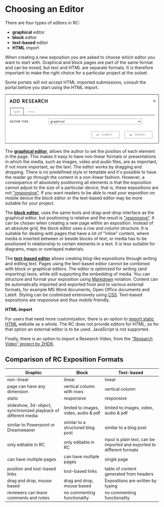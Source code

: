 <a id="comparison">&nbsp;</a>

# Choosing an Editor 

  
There are four types of editors in RC: 

- **graphical** editor
- **block** editor
- **text-based** editor 
- **HTML** import

When creating a new exposition you are asked to choose which editor you want to start with. Graphical and block pages are part of the same format and can be mixed,
but text and HTML are separate formats. It is therefore important to
make the right choice for a particular project at the outset.

Some portals will not accept HTML imported submissions, consult the portal before you start using the HTML import.
 
![choosing a format in the Create Exposition dialog](images/format-picker.png " format picker")

The [**graphical editor**](#workspace-editor), allows the author to
set the position of each element in the page. This makes it easy to
have non-linear formats or presentations in which the media, such as
images, video and audio files, are as important, if not more
important, as the text. The editor works by dragging and
dropping. There is no predefined style or template and it's possible to
have the reader go through the content in a non-linear
fashion. However, a consequence of absolutely positioning all elements
is that the exposition cannot adjust to the size of a particular
device, that is, these expositions are not
["responsive"](https://en.wikipedia.org/wiki/Responsive_web_design). If
you want readers to be able to read your exposition on mobile device
the block editor or the text-based editor may be more suitable for your project.

The [**block editor**](#block-editor), uses the same tools and
drag-and-drop interface as the graphical editor, but positioning is
relative and the result is
["responsive"](https://en.wikipedia.org/wiki/Responsive_web_design). It
can be chosen when creating a new page within an exposition. Instead
of an absolute grid, the block editor uses a row and column structure. It is
suitable for dealing with pages that have a lot of "inline" content,
where media is inserted between or beside blocks of text, or media has to be
positioned in relationship to certain elements in a text. It is less
suitable for diagrams, maps or overlayed materials.

The [**text-based editor**](#text-based-editor) allows creating blog-like
expositions through writing and editing text. Pages using the text-based editor
cannot be combined with block or graphical editors. The editor is optimized for
writing (and importing) texts, while still supporting the embedding of media.
You can structure and format your exposition using
[Markdown](http://https://en.wikipedia.org/wiki/Markdown) notation. Content can
be automatically imported and exported from and to various external formats, for
example MS Word documents, Open Office documents and LateX. Styling can be
costimized extensively using [CSS](https://www.w3schools.com/css/ "more
information on CSS"). Text-based expositions are *responsive* and thus mobile friendly.

**HTML import**

For users that need more customization, there is an option to [import static HTML](#html-import) website as a
whole. The RC does not provide editors for HTML, so for that option an
external editor is to be used. JavaScript is not supported.

Finally, there is an option to import a Research Video, from the ["Research Video" project by ZHDK](https://www.zhdk.ch/forschungsprojekt/research-video-549545).


## Comparison of RC Exposition Formats

| Graphic 														| Block | Text-based |
|-----------------------------------|----------------|----------------|
| non-linear                        | linear                 | linear |
| page can have any dimension       | vertical column with rows                | vertical column |
| static                            |  responsive      |  responsive    |
| slideshow, 3d-object, synchronized playback of different media | limited to images, video, audio & pdf | limited to images, video, audio & pdf |
| similar to Powerpoint or Dreamweaver												| similar to a structured blog post | similar to a blog post |
| only editable in RC											| only editable in RC											| input is plain text, can be imported and exported to different formats  |
| can have multiple pages | can have multiple pages | single page |
| position and tool-based links | tool-based links | table of content generated from headers |
| drag and drop, mouse based       | drag and drop, mouse based       | Expositions are written by typing |
| reviewers can leave comments and notes       | no commenting functionality | no commenting functionality |

